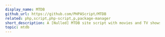 ```yaml
---
display_name: MTDB
github_url: https://github.com/PHPAScript/MTDB
related: php,script,php-script,p,package-manager
short_description: A [Nulled] MTDB site script with movies and TV shows [MTDB] Ultimate movies and tv shows database.
topic: mtdb
---
```


